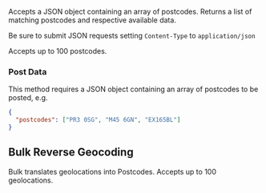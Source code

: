 Accepts a JSON object containing an array of postcodes. Returns a list of matching postcodes and respective available data.

Be sure to submit JSON requests setting `Content-Type` to `application/json`

Accepts up to 100 postcodes.

### Post Data

This method requires a JSON object containing an array of postcodes to be posted, e.g.

```json
{
  "postcodes": ["PR3 0SG", "M45 6GN", "EX165BL"]
}
```

## Bulk Reverse Geocoding

Bulk translates geolocations into Postcodes. Accepts up to 100 geolocations.
